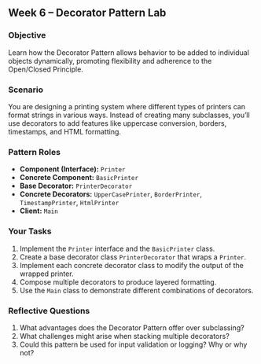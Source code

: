 ## Week 6 – Decorator Pattern Lab

### Objective
Learn how the Decorator Pattern allows behavior to be added to individual objects dynamically, promoting flexibility and adherence to the Open/Closed Principle.

### Scenario
You are designing a printing system where different types of printers can format strings in various ways. Instead of creating many subclasses, you’ll use decorators to add features like uppercase conversion, borders, timestamps, and HTML formatting.

### Pattern Roles
- **Component (Interface):** `Printer`
- **Concrete Component:** `BasicPrinter`
- **Base Decorator:** `PrinterDecorator`
- **Concrete Decorators:** `UpperCasePrinter`, `BorderPrinter`, `TimestampPrinter`, `HtmlPrinter`
- **Client:** `Main`

### Your Tasks
1. Implement the `Printer` interface and the `BasicPrinter` class.
2. Create a base decorator class `PrinterDecorator` that wraps a `Printer`.
3. Implement each concrete decorator class to modify the output of the wrapped printer.
4. Compose multiple decorators to produce layered formatting.
5. Use the `Main` class to demonstrate different combinations of decorators.

### Reflective Questions
1. What advantages does the Decorator Pattern offer over subclassing?
2. What challenges might arise when stacking multiple decorators?
3. Could this pattern be used for input validation or logging? Why or why not?
